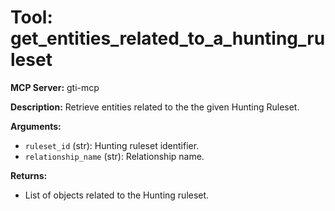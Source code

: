 # Tool: get_entities_related_to_a_hunting_ruleset

**MCP Server:** gti-mcp

**Description:** Retrieve entities related to the the given Hunting Ruleset.

**Arguments:**

*   `ruleset_id` (str): Hunting ruleset identifier.
*   `relationship_name` (str): Relationship name.

**Returns:**

*   List of objects related to the Hunting ruleset.
